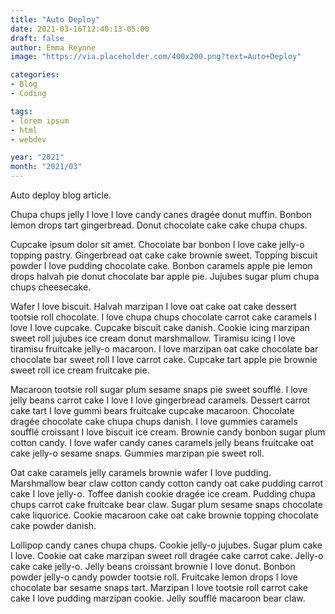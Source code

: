 ```yaml
---
title: "Auto Deploy"
date: 2021-03-16T12:40:13-05:00
draft: false
author: Emma Reynne
image: "https://via.placeholder.com/400x200.png?text=Auto+Deploy"

categories:
- Blog
- Coding

tags:
- lorem ipsum
- html
- webdev

year: "2021"
month: "2021/03"
---
```

Auto deploy blog article.

<!--more-->

Chupa chups jelly I love I love candy canes dragée donut muffin. Bonbon lemon drops tart gingerbread. Donut chocolate cake cake chupa chups.  

Cupcake ipsum dolor sit amet. Chocolate bar bonbon I love cake jelly-o topping pastry. Gingerbread oat cake cake brownie sweet. Topping biscuit powder I love pudding chocolate cake. Bonbon caramels apple pie lemon drops halvah pie donut chocolate bar apple pie. Jujubes sugar plum chupa chups cheesecake.

Wafer I love biscuit. Halvah marzipan I love oat cake oat cake dessert tootsie roll chocolate. I love chupa chups chocolate carrot cake caramels I love I love cupcake. Cupcake biscuit cake danish. Cookie icing marzipan sweet roll jujubes ice cream donut marshmallow. Tiramisu icing I love tiramisu fruitcake jelly-o macaroon. I love marzipan oat cake chocolate bar chocolate bar sweet roll I love carrot cake. Cupcake tart apple pie brownie sweet roll ice cream fruitcake pie.

Macaroon tootsie roll sugar plum sesame snaps pie sweet soufflé. I love jelly beans carrot cake I love I love gingerbread caramels. Dessert carrot cake tart I love gummi bears fruitcake cupcake macaroon. Chocolate dragée chocolate cake chupa chups danish. I love gummies caramels soufflé croissant I love biscuit ice cream. Brownie candy bonbon sugar plum cotton candy. I love wafer candy canes caramels jelly beans fruitcake oat cake jelly-o sesame snaps. Gummies marzipan pie sweet roll.

Oat cake caramels jelly caramels brownie wafer I love pudding. Marshmallow bear claw cotton candy cotton candy oat cake pudding carrot cake I love jelly-o. Toffee danish cookie dragée ice cream. Pudding chupa chups carrot cake fruitcake bear claw. Sugar plum sesame snaps chocolate cake liquorice. Cookie macaroon cake oat cake brownie topping chocolate cake powder danish.

Lollipop candy canes chupa chups. Cookie jelly-o jujubes. Sugar plum cake I love. Cookie oat cake marzipan sweet roll dragée cake carrot cake. Jelly-o cake cake jelly-o. Jelly beans croissant brownie I love donut. Bonbon powder jelly-o candy powder tootsie roll. Fruitcake lemon drops I love chocolate bar sesame snaps tart. Marzipan I love tootsie roll carrot cake cake I love pudding marzipan cookie. Jelly soufflé macaroon bear claw.
